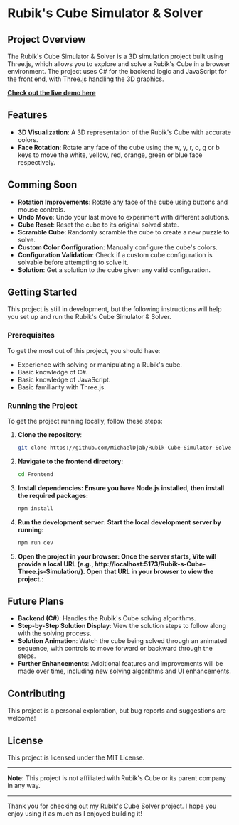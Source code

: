 # Rubik's Cube Simulator & Solver

## Project Overview

The Rubik's Cube Simulator & Solver is a 3D simulation project built using Three.js, which allows you to explore and solve a Rubik's Cube in a browser environment. The project uses C# for the backend logic and JavaScript for the front end, with Three.js handling the 3D graphics.

**[Check out the live demo here](https://michaeldjabauri.github.io/Rubik-s-Cube-Three.js-Simulation/)**

## Features
- **3D Visualization**: A 3D representation of the Rubik's Cube with accurate colors.
- **Face Rotation**: Rotate any face of the cube using the w, y, r, o, g or b keys to move the white, yellow, red, orange, green or blue face respectively.
  
## Comming Soon
- **Rotation Improvements**: Rotate any face of the cube using buttons and mouse controls.
- **Undo Move**: Undo your last move to experiment with different solutions.
- **Cube Reset**: Reset the cube to its original solved state.
- **Scramble Cube**: Randomly scramble the cube to create a new puzzle to solve.
- **Custom Color Configuration**: Manually configure the cube's colors.
- **Configuration Validation**: Check if a custom cube configuration is solvable before attempting to solve it.
- **Solution**: Get a solution to the cube given any valid configuration.

## Getting Started

This project is still in development, but the following instructions will help you set up and run the Rubik's Cube Simulator & Solver.

### Prerequisites
To get the most out of this project, you should have:
- Experience with solving or manipulating a Rubik's cube.
- Basic knowledge of C#.
- Basic knowledge of JavaScript.
- Basic familiarity with Three.js.

### Running the Project

To get the project running locally, follow these steps:

1. **Clone the repository**:
   ```bash
   git clone https://github.com/MichaelDjab/Rubik-Cube-Simulator-Solver.git

2. **Navigate to the frontend directory:**
   ```bash
   cd Frontend
   
3. **Install dependencies: Ensure you have Node.js installed, then install the required packages:**
   ```bash
   npm install

4. **Run the development server: Start the local development server by running:**
   ```bash
   npm run dev

5. **Open the project in your browser: Once the server starts, Vite will provide a local URL (e.g., http://localhost:5173/Rubik-s-Cube-Three.js-Simulation/). Open that URL in your browser to view the project.**:

## Future Plans

- **Backend (C#)**: Handles the Rubik's Cube solving algorithms.
- **Step-by-Step Solution Display**: View the solution steps to follow along with the solving process.
- **Solution Animation**: Watch the cube being solved through an animated sequence, with controls to move forward or backward through the steps.
- **Further Enhancements**: Additional features and improvements will be made over time, including new solving algorithms and UI enhancements.

## Contributing

This project is a personal exploration, but bug reports and suggestions are welcome!

## License

This project is licensed under the MIT License.

---

**Note:** This project is not affiliated with Rubik's Cube or its parent company in any way.

---

Thank you for checking out my Rubik's Cube Solver project. I hope you enjoy using it as much as I enjoyed building it!

